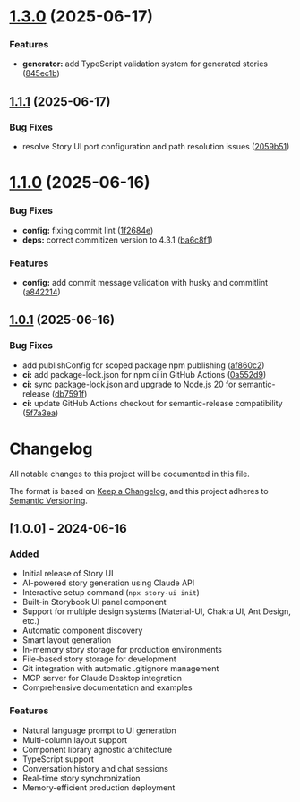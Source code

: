 # [1.3.0](https://github.com/southleft/story-ui/compare/v1.2.0...v1.3.0) (2025-06-17)


### Features

* **generator:** add TypeScript validation system for generated stories ([845ec1b](https://github.com/southleft/story-ui/commit/845ec1b3b1ed0e67457cef054e4c3dae74f8c1c7))

## [1.1.1](https://github.com/southleft/story-ui/compare/v1.1.0...v1.1.1) (2025-06-17)


### Bug Fixes

* resolve Story UI port configuration and path resolution issues ([2059b51](https://github.com/southleft/story-ui/commit/2059b519e469610529caffffdbe564ed1f19cd7b))

# [1.1.0](https://github.com/southleft/story-ui/compare/v1.0.1...v1.1.0) (2025-06-16)


### Bug Fixes

* **config:** fixing commit lint ([1f2684e](https://github.com/southleft/story-ui/commit/1f2684e0b1db4c6d17585580b5a4214b4b419d0e))
* **deps:** correct commitizen version to 4.3.1 ([ba6c8f1](https://github.com/southleft/story-ui/commit/ba6c8f1478bdb27d4d2f9f642dc61b429d014ecd))


### Features

* **config:** add commit message validation with husky and commitlint ([a842214](https://github.com/southleft/story-ui/commit/a84221426462264bb53e1d1f8300a5426e247dfc))

## [1.0.1](https://github.com/southleft/story-ui/compare/v1.0.0...v1.0.1) (2025-06-16)


### Bug Fixes

* add publishConfig for scoped package npm publishing ([af860c2](https://github.com/southleft/story-ui/commit/af860c20adf0bf1f00dfd54f6927cd1a2f1907ec))
* **ci:** add package-lock.json for npm ci in GitHub Actions ([0a552d9](https://github.com/southleft/story-ui/commit/0a552d91254a4b73a5cf0a4e2e95fbb81d430fec))
* **ci:** sync package-lock.json and upgrade to Node.js 20 for semantic-release ([db7591f](https://github.com/southleft/story-ui/commit/db7591fbfa84a174e0c8a3e4905028e9b7d7caba))
* **ci:** update GitHub Actions checkout for semantic-release compatibility ([5f7a3ea](https://github.com/southleft/story-ui/commit/5f7a3ea0829ce82b7f1184c731c6a682fde3596b))

# Changelog

All notable changes to this project will be documented in this file.

The format is based on [Keep a Changelog](https://keepachangelog.com/en/1.0.0/),
and this project adheres to [Semantic Versioning](https://semver.org/spec/v2.0.0.html).

## [1.0.0] - 2024-06-16

### Added
- Initial release of Story UI
- AI-powered story generation using Claude API
- Interactive setup command (`npx story-ui init`)
- Built-in Storybook UI panel component
- Support for multiple design systems (Material-UI, Chakra UI, Ant Design, etc.)
- Automatic component discovery
- Smart layout generation
- In-memory story storage for production environments
- File-based story storage for development
- Git integration with automatic .gitignore management
- MCP server for Claude Desktop integration
- Comprehensive documentation and examples

### Features
- Natural language prompt to UI generation
- Multi-column layout support
- Component library agnostic architecture
- TypeScript support
- Conversation history and chat sessions
- Real-time story synchronization
- Memory-efficient production deployment

